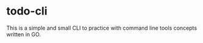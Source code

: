 # todo-cli
This is a simple and small CLI to practice with command line tools concepts written in GO.

